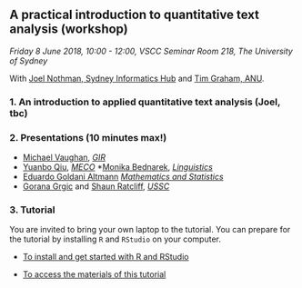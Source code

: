 ## A practical introduction to quantitative text analysis (workshop)

*Friday 8 June 2018, 10:00 - 12:00, VSCC Seminar Room 218, The University of Sydney*

With [Joel Nothman, Sydney Informatics Hub](https://informatics.sydney.edu.au/people/) and [Tim Graham, ANU](https://researchers.anu.edu.au/researchers/graham-tj).

### 1. An introduction to applied quantitative text analysis (Joel, tbc)

### 2. Presentations (10 minutes max!)

* [Michael Vaughan](http://sydney.edu.au/arts/staff/profiles/michael.vaughan.546.php), *[GIR](http://sydney.edu.au/arts/government_international_relations/)*
* [Yuanbo Qiu](http://sydney.edu.au/arts/staff/profiles/yuanbo.qiu.702.php), *[MECO](http://sydney.edu.au/arts/media_communications/)*
*[Monika Bednarek](http://sydney.edu.au/arts/linguistics/staff/profiles/monika.bednarek.php), *[Linguistics](http://sydney.edu.au/arts/linguistics/)*
* [Eduardo Goldani Altmann](http://www.maths.usyd.edu.au/u/ega/) *[Mathematics and Statistics](http://www.maths.usyd.edu.au/)*
* [Gorana Grgic](https://www.ussc.edu.au/people/gorana-grgic) and [Shaun Ratcliff](https://www.ussc.edu.au/people/shaun-ratcliff), *[USSC](https://www.ussc.edu.au/)*

### 3. Tutorial

You are invited to bring your own laptop to the tutorial. You can prepare for the tutorial by installing `R` and `RStudio` on your computer.

* [To install and get started with R and RStudio](https://fraba.github.io/digital_media_methods_sydney/ws00/ws00.html)

* [To access the materials of this tutorial](https://github.com/Digital-Methods-Sydney/ws-201806/tree/master/nlp_tutorial)
